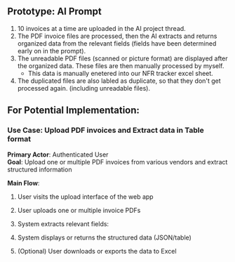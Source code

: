## Prototype: AI Prompt
  1. 10 invoices at a time are uploaded in the AI project thread.
  2. The PDF invoice files are processed, then the AI extracts and returns organized data from the relevant fields (fields have been determined early on in the prompt).
  3. The unreadable PDF files (scanned or picture format) are displayed after the organized data. These files are then manually processed by myself.
     - This data is manually enetered into our NFR tracker excel sheet.
  4. The duplicated files are also labled as duplicate, so that they don't get processed again. (including unreadable files).



## For Potential Implementation:
### Use Case: Upload PDF invoices and Extract data in Table format

**Primary Actor**: Authenticated User  
**Goal**: Upload one or multiple PDF invoices from various vendors and extract structured information 

**Main Flow**:
  1. User visits the upload interface of the web app
  2. User uploads one or multiple invoice PDFs
  3. System extracts relevant fields:
  
  6. System displays or returns the structured data (JSON/table)
  7. (Optional) User downloads or exports the data to Excel

